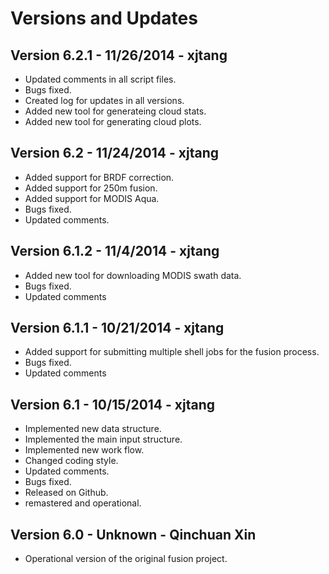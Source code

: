 Versions and Updates
==============

Version 6.2.1 - 11/26/2014 - xjtang
--------------
- Updated comments in all script files.
- Bugs fixed.
- Created log for updates in all versions.
- Added new tool for generateing cloud stats.  
- Added new tool for generating cloud plots.  

Version 6.2 - 11/24/2014 - xjtang
--------------
- Added support for BRDF correction.
- Added support for 250m fusion.
- Added support for MODIS Aqua.
- Bugs fixed.
- Updated comments.

Version 6.1.2 - 11/4/2014 - xjtang
------------
- Added new tool for downloading MODIS swath data.
- Bugs fixed.
- Updated comments

Version 6.1.1 - 10/21/2014 - xjtang
------------
- Added support for submitting multiple shell jobs for the fusion process.
- Bugs fixed.
- Updated comments

Version 6.1 - 10/15/2014 - xjtang
-------------
- Implemented new data structure.
- Implemented the main input structure.
- Implemented new work flow.
- Changed coding style.
- Updated comments.
- Bugs fixed.
- Released on Github.
- remastered and operational.

Version 6.0 - Unknown - Qinchuan Xin
--------------
- Operational version of the original fusion project.
